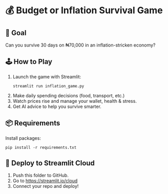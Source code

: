 
# 💰 Budget or Inflation Survival Game

## 🎯 Goal
Can you survive 30 days on ₦70,000 in an inflation-stricken economy?

## 🕹️ How to Play
1. Launch the game with Streamlit:
   ```
   streamlit run inflation_game.py
   ```
2. Make daily spending decisions (food, transport, etc.)
3. Watch prices rise and manage your wallet, health & stress.
4. Get AI advice to help you survive smarter.

## 📦 Requirements
Install packages:
```
pip install -r requirements.txt
```

## 🚀 Deploy to Streamlit Cloud
1. Push this folder to GitHub.
2. Go to https://streamlit.io/cloud
3. Connect your repo and deploy!
